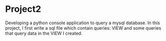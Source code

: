 # Project2

Developing a python console application to query a mysql database.
In this project, I first write a sql file which contain queries: VIEW and some queries that query data in the VIEW I created.
